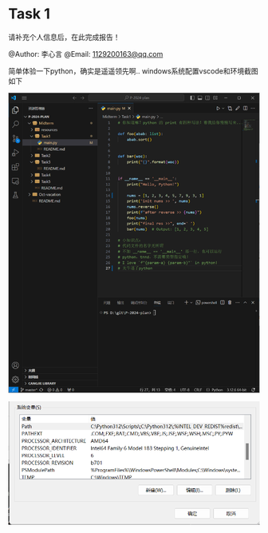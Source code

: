 # Task 1

请补充个人信息后，在此完成报告！

@Author:  李心言 
@Email: 1129200163@qq.com 

简单体验一下python，确实是遥遥领先啊..
windows系统配置vscode和环境截图如下

![](../resources/capture1.png)

![](../resources/capture2.png) 
